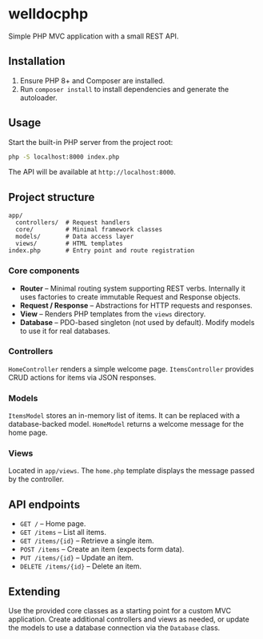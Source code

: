 # welldocphp

Simple PHP MVC application with a small REST API.

## Installation

1. Ensure PHP 8+ and Composer are installed.
2. Run `composer install` to install dependencies and generate the autoloader.

## Usage

Start the built-in PHP server from the project root:

```bash
php -S localhost:8000 index.php
```

The API will be available at `http://localhost:8000`.

## Project structure

```
app/
  controllers/  # Request handlers
  core/         # Minimal framework classes
  models/       # Data access layer
  views/        # HTML templates
index.php       # Entry point and route registration
```

### Core components

- **Router** – Minimal routing system supporting REST verbs. Internally it uses
  factories to create immutable Request and Response objects.
- **Request / Response** – Abstractions for HTTP requests and responses.
- **View** – Renders PHP templates from the `views` directory.
- **Database** – PDO-based singleton (not used by default). Modify models to use it for real databases.

### Controllers

`HomeController` renders a simple welcome page. `ItemsController` provides CRUD actions for items via JSON responses.

### Models

`ItemsModel` stores an in-memory list of items. It can be replaced with a database-backed model. `HomeModel` returns a welcome message for the home page.

### Views

Located in `app/views`. The `home.php` template displays the message passed by the controller.

## API endpoints

- `GET /` – Home page.
- `GET /items` – List all items.
- `GET /items/{id}` – Retrieve a single item.
- `POST /items` – Create an item (expects form data).
- `PUT /items/{id}` – Update an item.
- `DELETE /items/{id}` – Delete an item.

## Extending

Use the provided core classes as a starting point for a custom MVC application. Create additional controllers and views as needed, or update the models to use a database connection via the `Database` class.

